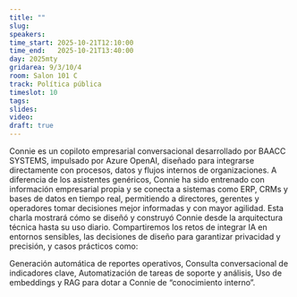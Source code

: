 ```yaml
---
title: ""
slug: 
speakers:
time_start: 2025-10-21T12:10:00
time_end:   2025-10-21T13:40:00
day: 2025mty
gridarea: 9/3/10/4
room: Salon 101 C
track: Política pública
timeslot: 10
tags:
slides: 
video: 
draft: true
---
```


Connie es un copiloto empresarial conversacional desarrollado por BAACC SYSTEMS, impulsado por Azure OpenAI, diseñado para integrarse directamente con procesos, datos y flujos internos de organizaciones. A diferencia de los asistentes genéricos, Connie ha sido entrenado con información empresarial propia y se conecta a sistemas como ERP, CRMs y bases de datos en tiempo real, permitiendo a directores, gerentes y operadores tomar decisiones mejor informadas y con mayor agilidad. Esta charla mostrará cómo se diseñó y construyó Connie desde la arquitectura técnica hasta su uso diario. Compartiremos los retos de integrar IA en entornos sensibles, las decisiones de diseño para garantizar privacidad y precisión, y casos prácticos como:

Generación automática de reportes operativos, Consulta conversacional de indicadores clave, 
Automatización de tareas de soporte y análisis, Uso de embeddings y RAG para dotar a Connie de “conocimiento interno”.